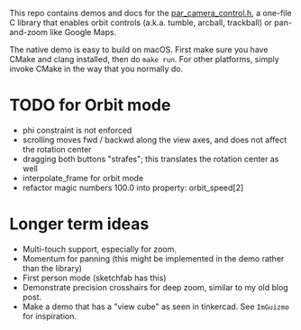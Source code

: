 This repo contains demos and docs for the [par_camera_control.h](https://github.com/prideout/par),
a one-file C library that enables orbit controls (a.k.a. tumble, arcball, trackball) or pan-and-zoom
like Google Maps.

The native demo is easy to build on macOS. First make sure you have CMake and clang installed, then
do `make run`. For other platforms, simply invoke CMake in the way that you normally do.

# TODO for Orbit mode

- phi constraint is not enforced
- scrolling moves fwd / backwd along the view axes, and does not affect the rotation center
- dragging both buttons "strafes"; this translates the rotation center as well
- interpolate_frame for orbit mode
- refactor magic numbers 100.0 into property: orbit_speed[2]

# Longer term ideas

- Multi-touch support, especially for zoom.
- Momentum for panning (this might be implemented in the demo rather than the library)
- First person mode (sketchfab has this)
- Demonstrate precision crosshairs for deep zoom, similar to my old blog post.
- Make a demo that has a "view cube" as seen in tinkercad. See `ImGuizmo` for inspiration.
